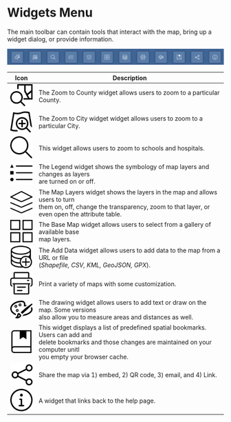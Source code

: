 # Widgets Menu

The main toolbar can contain tools that interact with the map, bring up a widget dialog, or provide information.

![Widget Menu](assets/widget-menu.png)

| Icon | Description |
| ---- | ----------- |
| ![Zoom to County](svg/zoom-to-county.svg)      | The Zoom to County widget allows users to zoom to a particular County. |  
| ![Zoom to City](svg/zoom-to-city.svg)          | The Zoom to City widget widget allows users to zoom to a particular City.  | 
| ![School and Hospital Search](svg/school-hospital-search.svg)  | This widget allows users to zoom to schools and hospitals.  |   
| ![Legend](svg/legends.svg)                     | The Legend widget shows the symbology of map layers and changes as layers<br>are turned on or off. |
| ![Layers](svg/layers.svg)                      | The Map Layers widget shows the layers in the map and allows users to turn<br>them on, off, change the transparency, zoom to that layer, or even open the attribute table. |
| ![Basemaps](svg/basemaps.svg)                  | The Base Map widget allows users to select from a gallery of available base<br>map layers. |
| ![Add Data](svg/add-data.svg)                  | The Add Data widget allows users to add data to the map from a URL or file<br>(*Shapefile, CSV, KML, GeoJSON, GPX*). |
| ![Print](svg/print.svg)                        | Print a variety of maps with some customization.                                                           |  
| ![Draw](svg/draw.svg)                          | The drawing widget allows users to add text or draw on the map. Some versions<br>also allow you to measure areas and distances as well. |
| ![Bookmarks](svg/bookmarks.svg)                |  This widget displays a list of predefined spatial bookmarks. Users can add and<br>delete bookmarks and those changes are maintained on your computer unitl<br> you empty your browser cache. |
| ![Share](svg/share.svg)                        | Share the map via 1) embed, 2) QR code, 3) email, and 4) Link. |
| ![Info Button](svg/info.svg)                   | A widget that links back to the help page. |   

